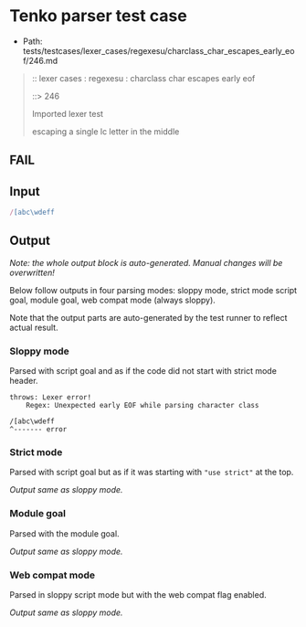 # Tenko parser test case

- Path: tests/testcases/lexer_cases/regexesu/charclass_char_escapes_early_eof/246.md

> :: lexer cases : regexesu : charclass char escapes early eof
>
> ::> 246
>
> Imported lexer test
>
> escaping a single lc letter in the middle

## FAIL

## Input

`````js
/[abc\wdeff
`````

## Output

_Note: the whole output block is auto-generated. Manual changes will be overwritten!_

Below follow outputs in four parsing modes: sloppy mode, strict mode script goal, module goal, web compat mode (always sloppy).

Note that the output parts are auto-generated by the test runner to reflect actual result.

### Sloppy mode

Parsed with script goal and as if the code did not start with strict mode header.

`````
throws: Lexer error!
    Regex: Unexpected early EOF while parsing character class

/[abc\wdeff
^------- error
`````

### Strict mode

Parsed with script goal but as if it was starting with `"use strict"` at the top.

_Output same as sloppy mode._

### Module goal

Parsed with the module goal.

_Output same as sloppy mode._

### Web compat mode

Parsed in sloppy script mode but with the web compat flag enabled.

_Output same as sloppy mode._
